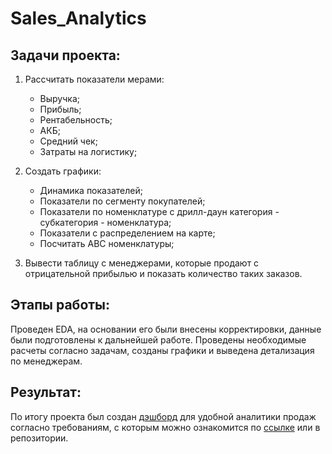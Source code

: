 # Sales_Analytics
## Задачи проекта:

1. Рассчитать показатели мерами:
    - Выручка;
    - Прибыль;
    - Рентабельность;
    - АКБ;
    - Средний чек;
    - Затраты на логистику;
2. Создать графики:
    - Динамика показателей;
    - Показатели по сегменту покупателей;
    - Показатели по номенклатуре с дрилл-даун категория - субкатегория - номенклатура;
    - Показатели с распределением на карте;
    - Посчитать АВС номенклатуры;
    
3. Вывести таблицу с менеджерами, которые продают с отрицательной прибылью и показать количество таких заказов.

## Этапы работы:
Проведен EDA, на основании его были внесены корректировки, данные были подготовлены к дальнейшей работе. Проведены необходимые расчеты согласно задачам, созданы графики и выведена детализация по менеджерам.

## Результат:
По итогу проекта был создан [дэшборд](https://drive.google.com/file/d/11PPy7JHFhJRltmuQxkJK1tkPLWAQCJ7b/view?usp=drive_link) для удобной аналитики продаж согласно требованиям, c которым можно ознакомится по [ссылке](https://drive.google.com/file/d/1V7iqH6BRosvJ0rEjXyOwpfJr69JlGuZP/view?usp=drive_link) или в репозитории.
